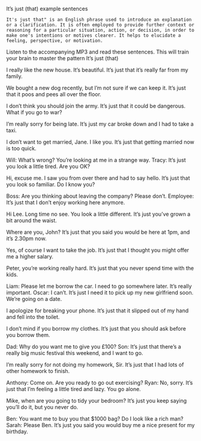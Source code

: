 It’s just (that) example sentences

`It's just that" is an English phrase used to introduce an explanation or a clarification. It is often employed to provide further context or reasoning for a particular situation, action, or decision, in order to make one's intentions or motives clearer. It helps to elucidate a feeling, perspective, or motivation.`

Listen to the accompanying MP3 and read these sentences. This will train your brain to master the pattern It’s just (that)

I really like the new house. It’s beautiful. It’s just that it’s really far from my family.

We bought a new dog recently, but I’m not sure if we can keep it. It’s just that it poos and pees all over the floor.

I don’t think you should join the army. It’s just that it could be dangerous. What if you go to war?

I’m really sorry for being late. It’s just my car broke down and I had to take a taxi.

I don’t want to get married, Jane. I like you. It’s just that getting married now is too quick.

Will: What’s wrong? You’re looking at me in a strange way.
Tracy: It’s just you look a little tired. Are you OK?

Hi, excuse me. I saw you from over there and had to say hello. It’s just that you look so familiar. Do I know you?

Boss: Are you thinking about leaving the company? Please don’t.
Employee: It’s just that I don’t enjoy working here anymore.

Hi Lee. Long time no see. You look a little different. It’s just you’ve grown a bit around the waist.

Where are you, John? It’s just that you said you would be here at 1pm, and it’s 2.30pm now.

Yes, of course I want to take the job. It’s just that I thought you might offer me a higher salary.

Peter, you’re working really hard. It’s just that you never spend time with the kids.

Liam: Please let me borrow the car. I need to go somewhere later. It’s really important.
Oscar: I can’t. It’s just I need it to pick up my new girlfriend soon. We’re going on a date.

I apologize for breaking your phone. It’s just that it slipped out of my hand and fell into the toilet.

I don’t mind if you borrow my clothes. It’s just that you should ask before you borrow them.

Dad: Why do you want me to give you £100?
Son: It’s just that there’s a really big music festival this weekend, and I want to go.

I’m really sorry for not doing my homework, Sir. It’s just that I had lots of other homework to finish.

Anthony: Come on. Are you ready to go out exercising?
Ryan: No, sorry. It’s just that I’m feeling a little tired and lazy. You go alone.

Mike, when are you going to tidy your bedroom? It’s just you keep saying you’ll do it, but you never do.

Ben: You want me to buy you that $1000 bag? Do I look like a rich man?
Sarah: Please Ben. It’s just you said you would buy me a nice present for my birthday.
